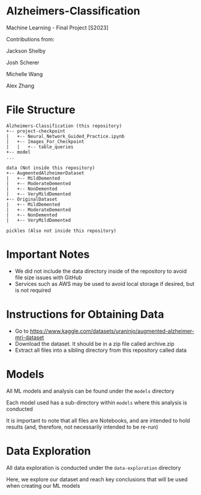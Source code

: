 # Alzheimers-Classification
Machine Learning - Final Project [S2023]

Contributions from:

Jackson Shelby 

Josh Scherer

Michelle Wang

Alex Zhang

# File Structure

```
Alzheimers-Classification (this repository)
+-- project-checkpoint
|   +-- Neural_Network_Guided_Practice.ipynb
|   +-- Images_For_Checkpoint
|   |   +-- table_queries
+-- model
...

data (Not inside this repository)
+-- AugmentedAlzheimerDataset
|   +-- MildDemented
|   +-- ModerateDemented
|   +-- NonDemented
|   +-- VeryMildDemented
+-- OriginalDataset
|   +-- MildDemented
|   +-- ModerateDemented
|   +-- NonDemented
|   +-- VeryMildDemented

pickles (Also not inside this repository)
```

# Important Notes

* We did not include the data directory inside of the repository to avoid file size issues with GitHub
* Services such as AWS may be used to avoid local storage if desired, but is not required

# Instructions for Obtaining Data
* Go to https://www.kaggle.com/datasets/uraninjo/augmented-alzheimer-mri-dataset
* Download the dataset. It should be in a zip file called archive.zip
* Extract all files into a sibling directory from this repository called data

# Models
All ML models and analysis can be found under the `models` directory

Each model used has a sub-directory within `models` where this analysis is conducted

It is important to note that all files are Notebooks, and are intended to hold results (and, therefore, not necessarily intended to be re-run)

# Data Exploration
All data exploration is conducted under the `data-exploration` directory

Here, we explore our dataset and reach key conclusions that will be used when creating our ML models

